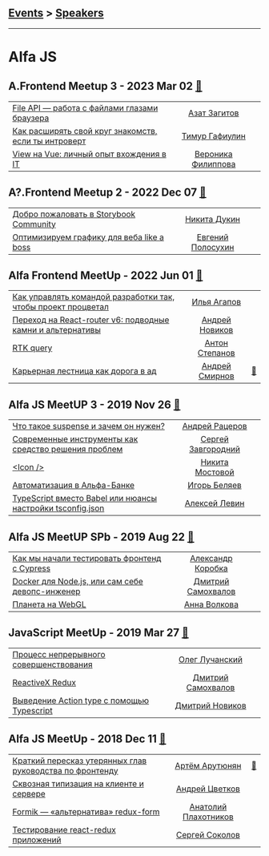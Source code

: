 ## [Events](../README.md) > [Speakers](../speakers.md)
---

# Alfa JS

## A.Frontend Meetup 3 - 2023 Mar 02 [:movie_camera:](https://www.youtube.com/watch?v=DE-pCki2ebM)
| | | |
| --- | :---: | --- |
| [File API — работа с файлами глазами браузера](https://youtu.be/55ogtGJgwjg)  |  [Азат Загитов](../../speakers/Азат%20Загитов.md)  |    |
| [Как расширять свой круг знакомств, если ты интроверт](https://youtu.be/L-DLWltHirc)  |  [Тимур Гафиулин](../../speakers/Тимур%20Гафиулин.md)  |    |
| [View на Vue: личный опыт вхождения в IT](https://youtu.be/lZhWb1zrYAA)  |  [Вероника Филиппова](../../speakers/Вероника%20Филиппова.md)  |    |
## A?.Frontend Meetup 2 - 2022 Dec 07 [:movie_camera:](https://www.youtube.com/watch?v=dL657_09BTE)
| | | |
| --- | :---: | --- |
| [Добро пожаловать в Storybook Community](https://youtu.be/dL657_09BTE?t=641)  |  [Никита Дукин](../../speakers/Никита%20Дукин.md)  |    |
| [Оптимизируем графику для веба like a boss](https://youtu.be/dL657_09BTE?t=4543)  |  [Евгений Полосухин](../../speakers/Евгений%20Полосухин.md)  |    |
## Alfa Frontend MeetUp - 2022 Jun 01 [:movie_camera:](https://vk.com/video/playlist/-215425037_3)
| | | |
| --- | :---: | --- |
| [Как управлять командой разработки так, чтобы проект процветал](https://vk.com/video-215425037_456239029)  |  [Илья Агапов](../../speakers/Илья%20Агапов.md)  |    |
| [Переход на React-router v6: подводные камни и альтернативы](https://vk.com/video-215425037_456239030)  |  [Андрей Новиков](../../speakers/Андрей%20Новиков.md)  |    |
| [RTK query](https://vk.com/video-215425037_456239031)  |  [Антон Степанов](../../speakers/Антон%20Степанов.md)  |    |
| [Карьерная лестница как дорога в ад](https://vk.com/video-215425037_456239032)  |  [Андрей Смирнов](../../speakers/Андрей%20Смирнов.md)  | [:notebook:](https://sandark7.github.io/AlfaJS2022/)   |
## Alfa JS MeetUP 3 - 2019 Nov 26 [:movie_camera:](https://www.youtube.com/watch?v=7DtZtHSJ_S4)
| | | |
| --- | :---: | --- |
| [Что такое suspense и зачем он нужен?](https://youtu.be/7DtZtHSJ_S4?t=541)  |  [Андрей Рацеров](../../speakers/Андрей%20Рацеров.md)  |    |
| [Современные инструменты как средство решения проблем](https://youtu.be/7DtZtHSJ_S4?t=2374)  |  [Сергей Завгородний](../../speakers/Сергей%20Завгородний.md)  |    |
| [&lt;Icon &#x2F;&gt;](https://youtu.be/7DtZtHSJ_S4?t=5561)  |  [Никита Мостовой](../../speakers/Никита%20Мостовой.md)  |    |
| [Автоматизация в Альфа-Банке](https://youtu.be/7DtZtHSJ_S4?t=7370)  |  [Игорь Беляев](../../speakers/Игорь%20Беляев.md)  |    |
| [TypeScript вместо Babel или нюансы настройки tsconfig.json](https://youtu.be/7DtZtHSJ_S4?t=8788)  |  [Алексей Левин](../../speakers/Алексей%20Левин.md)  |    |
## Alfa JS MeetUP SPb - 2019 Aug 22 [:movie_camera:](https://www.youtube.com/watch?v=HTmbdhMqU6M)
| | | |
| --- | :---: | --- |
| [Как мы начали тестировать фронтенд с Cypress](https://www.youtube.com/watch?v=HTmbdhMqU6M&t=1220s)  |  [Александр Коробка](../../speakers/Александр%20Коробка.md)  |    |
| [Docker для Node.js, или сам себе девопс-инженер](https://www.youtube.com/watch?v=HTmbdhMqU6M&t=1290s)  |  [Дмитрий Самохвалов](../../speakers/Дмитрий%20Самохвалов.md)  |    |
| [Планета на WebGL](https://www.youtube.com/watch?v=HTmbdhMqU6M&t=1325s)  |  [Анна Волкова](../../speakers/Анна%20Волкова.md)  |    |
## JavaScript MeetUp - 2019 Mar 27 [:movie_camera:](https://www.youtube.com/watch?v=l8Fp1BhT5i0)
| | | |
| --- | :---: | --- |
| [Процесс непрерывного совершенствования](https://www.youtube.com/watch?v=l8Fp1BhT5i0)  |  [Олег Лучанский](../../speakers/Олег%20Лучанский.md)  |    |
| [ReactiveX Redux](https://www.youtube.com/watch?v=l8Fp1BhT5i0)  |  [Дмитрий Самохвалов](../../speakers/Дмитрий%20Самохвалов.md)  |    |
| [Выведение Action type с помощью Typescript](https://www.youtube.com/watch?v=l8Fp1BhT5i0)  |  [Дмитрий Новиков](../../speakers/Дмитрий%20Новиков.md)  |    |
## Alfa JS MeetUp - 2018 Dec 11 [:movie_camera:](https://www.youtube.com/watch?v=dCXvQkvSyQg)
| | | |
| --- | :---: | --- |
| [Краткий пересказ утерянных глав руководства по фронтенду](https://www.youtube.com/watch?v=dCXvQkvSyQg&t=850s)  |  [Артём Арутюнян](../../speakers/Артём%20Арутюнян.md)  | [:notebook:](https://docs.google.com/presentation/d/1-TI4ozHLV7IhujcmAsNkf58RBdrKQB37EUKtQ0UYmIM/edit)   |
| [Сквозная типизация на клиенте и сервере](https://www.youtube.com/watch?v=dCXvQkvSyQg&t=4640s)  |  [Андрей Цветков](../../speakers/Андрей%20Цветков.md)  |    |
| [Formik — «альтернатива» redux-form](https://www.youtube.com/watch?v=dCXvQkvSyQg&t=6230s)  |  [Анатолий Плахотников](../../speakers/Анатолий%20Плахотников.md)  |    |
| [Тестирование react-redux приложений](https://www.youtube.com/watch?v=dCXvQkvSyQg&t=7890s)  |  [Сергей Соколов](../../speakers/Сергей%20Соколов.md)  |    |
